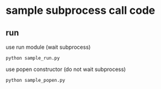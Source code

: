 # sample subprocess call code

## run

use run module (wait subprocess)

```shell
python sample_run.py
```

use popen constructor (do not wait subprocess)

```shell
python sample_popen.py
```
